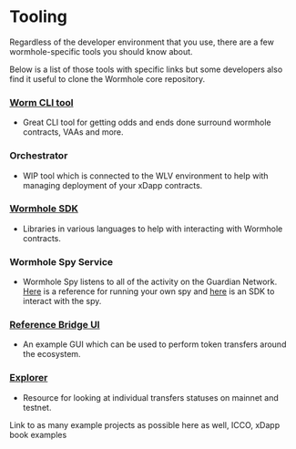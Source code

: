 # Tooling

Regardless of the developer environment that you use, there are a few wormhole-specific tools you should know about.

Below is a list of those tools with specific links but some developers also find it useful to clone the Wormhole core repository.

### [Worm CLI tool](https://github.com/wormhole-foundation/wormhole/tree/dev.v2/clients/js)

- Great CLI tool for getting odds and ends done surround wormhole contracts, VAAs and more.

### Orchestrator

- WIP tool which is connected to the WLV environment to help with managing deployment of your xDapp contracts.

### [Wormhole SDK](https://github.com/wormhole-foundation/wormhole/tree/dev.v2/sdk)

- Libraries in various languages to help with interacting with Wormhole contracts.

### Wormhole Spy Service

- Wormhole Spy listens to all of the activity on the Guardian Network. [Here](https://github.com/wormhole-foundation/wormhole/tree/dev.v2/relayer/spy_relayer) is a reference for running your own spy and [here](https://github.com/wormhole-foundation/wormhole/tree/dev.v2/spydk/js) is an SDK to interact with the spy.

### [Reference Bridge UI](https://github.com/wormhole-foundation/example-token-bridge-ui)

- An example GUI which can be used to perform token transfers around the ecosystem.

### [Explorer](https://wormhole.com/explorer/)

- Resource for looking at individual transfers statuses on mainnet and testnet.

Link to as many example projects as possible here as well, ICCO, xDapp book examples
